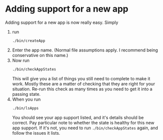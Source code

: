 # Adding support for a new app

Adding support for a new app is now really easy. Simply 

1. run
    ```bash
    ./bin/createApp
    ```
1. Enter the app name. (Normal file assumptions apply. I recommend being conservative on this name.)
1. Now run
    ```bash
    ./bin/checkAppStates
    ```
    This will give you a list of things you still need to complete to make it work. Mostly these are a matter of checking that they are right for your situation.
    Re-run this check as many times as you need to get it into a passing state.
1. When you run
    ```bash
    ./bin/lsApps
    ```
    You should see your app support listed, and it's details should be correct. Pay particular note to whether the state is healthy for this new app support. If it's not, you need to run `./bin/checkAppStates` again, and follow the issues it lists.
